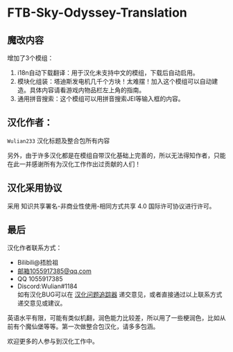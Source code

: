 # FTB-Sky-Odyssey-Translation

## 魔改内容 

增加了3个模组：
 1. i18n自动下载翻译：用于汉化未支持中文的模组，下载后自动启用。
 2. 模块化组装：塔迪斯发电机几千个方块！太难摆！加入这个模组可以自动建造。具体内容请看游戏内物品栏左上角的指南。
 3. 通用拼音搜索：这个模组可以用拼音搜索JEI等输入框的内容。

## 汉化作者：

`Wulian233` 汉化标题及整合包所有内容

另外，由于许多汉化都是在模组自带汉化基础上完善的，所以无法得知作者，只能在此一并感谢所有为汉化工作作出过贡献的人们！

## 汉化采用协议
采用 知识共享署名-非商业性使用-相同方式共享 4.0 国际许可协议进行许可。

## 最后

汉化作者联系方式：
- Bilibili@捂脸祖
- 邮箱1055917385@qq.com
- QQ 1055917385
- Discord:Wulian#1184<br>
如有汉化BUG可以在 [汉化问题追踪器](https://github.com/Wulian233/FTB-Sky-Odyssey-Translation/issues) 递交意见，或者直接通过以上联系方式递交意见或建议。

英语水平有限，可能有类似机翻，润色能力比较差，所以用了一些梗润色，比如从前有个魔仙堡等等。第一次做整合包汉化，请多多包涵。

欢迎更多的人参与到汉化工作中。